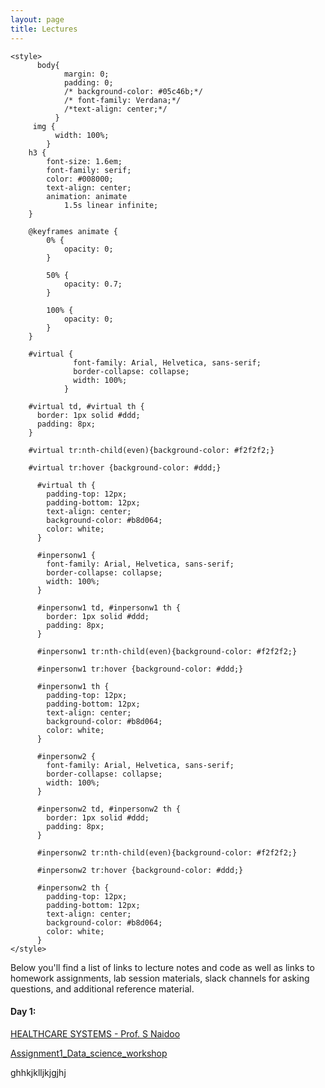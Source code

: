 ```yaml
---
layout: page
title: Lectures
---
```

<html lang="en">
    
<head>
    <meta charset="UTF-8">
     <meta name="viewport" content="width=device-width, initial-scale=1.0"> 
  
  
    <style>
          body{
                margin: 0;
                padding: 0;
                /* background-color: #05c46b;*/
                /* font-family: Verdana;*/
                /*text-align: center;*/
              }
         img {
              width: 100%;
            }
        h3 {
            font-size: 1.6em;
            font-family: serif;
            color: #008000;
            text-align: center;
            animation: animate 
                1.5s linear infinite;
        }
  
        @keyframes animate {
            0% {
                opacity: 0;
            }
  
            50% {
                opacity: 0.7;
            }
  
            100% {
                opacity: 0;
            }
        }
      
        #virtual {
                  font-family: Arial, Helvetica, sans-serif;
                  border-collapse: collapse;
                  width: 100%;
                }

        #virtual td, #virtual th {
          border: 1px solid #ddd;
          padding: 8px;
        }

        #virtual tr:nth-child(even){background-color: #f2f2f2;}

        #virtual tr:hover {background-color: #ddd;}

          #virtual th {
            padding-top: 12px;
            padding-bottom: 12px;
            text-align: center;
            background-color: #b8d064;
            color: white;
          }

          #inpersonw1 {
            font-family: Arial, Helvetica, sans-serif;
            border-collapse: collapse;
            width: 100%;
          }

          #inpersonw1 td, #inpersonw1 th {
            border: 1px solid #ddd;
            padding: 8px;
          }

          #inpersonw1 tr:nth-child(even){background-color: #f2f2f2;}

          #inpersonw1 tr:hover {background-color: #ddd;}

          #inpersonw1 th {
            padding-top: 12px;
            padding-bottom: 12px;
            text-align: center;
            background-color: #b8d064;
            color: white;
          }

          #inpersonw2 {
            font-family: Arial, Helvetica, sans-serif;
            border-collapse: collapse;
            width: 100%;
          }

          #inpersonw2 td, #inpersonw2 th {
            border: 1px solid #ddd;
            padding: 8px;
          }

          #inpersonw2 tr:nth-child(even){background-color: #f2f2f2;}

          #inpersonw2 tr:hover {background-color: #ddd;}

          #inpersonw2 th {
            padding-top: 12px;
            padding-bottom: 12px;
            text-align: center;
            background-color: #b8d064;
            color: white;
          }
    </style>
</head>
  
<body>

Below you'll find a list of links to lecture notes and code as well as links to homework assignments, lab session materials, slack channels for asking questions, and additional reference material.


<h4> Day 1:</h4>
<a href="https://hscourseukzn.github.io/PDFLectures/HEALTHCARE_SYSTEMS.pdf" download> HEALTHCARE SYSTEMS - Prof. S Naidoo </a> <br>

<a href="PDFLectures/Assignment1_Data_science_workshop.docx" download> Assignment1_Data_science_workshop </a> <br>


ghhkjklljkjgjhj





</body>
</html>



